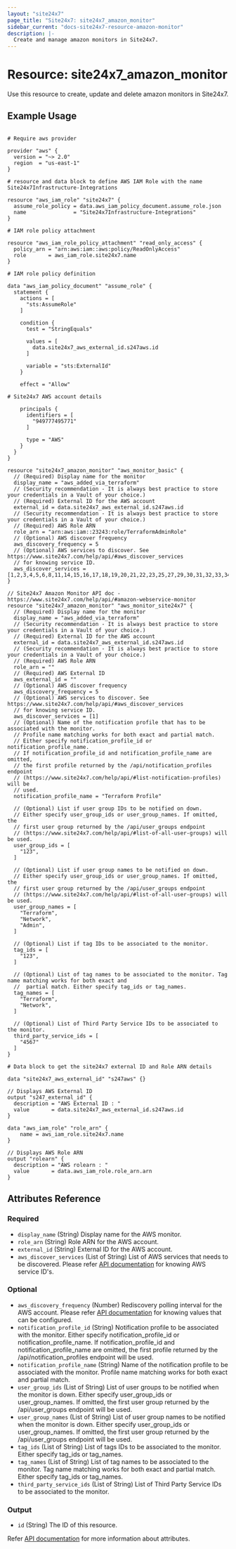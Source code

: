 ```yaml
---
layout: "site24x7"
page_title: "Site24x7: site24x7_amazon_monitor"
sidebar_current: "docs-site24x7-resource-amazon-monitor"
description: |-
  Create and manage amazon monitors in Site24x7.
---
```


# Resource: site24x7\_amazon\_monitor

Use this resource to create, update and delete amazon monitors in Site24x7.

## Example Usage

```hcl

# Require aws provider

provider "aws" {
  version = "~> 2.0"
  region  = "us-east-1"
}

# resource and data block to define AWS IAM Role with the name Site24x7Infrastructure-Integrations

resource "aws_iam_role" "site24x7" {
  assume_role_policy = data.aws_iam_policy_document.assume_role.json
  name               = "Site24x7Infrastructure-Integrations"
}

# IAM role policy attachment

resource "aws_iam_role_policy_attachment" "read_only_access" {
  policy_arn = "arn:aws:iam::aws:policy/ReadOnlyAccess"
  role       = aws_iam_role.site24x7.name
}

# IAM role policy definition

data "aws_iam_policy_document" "assume_role" {
  statement {
    actions = [
      "sts:AssumeRole"
    ]

    condition {
      test = "StringEquals"

      values = [
        data.site24x7_aws_external_id.s247aws.id
      ]

      variable = "sts:ExternalId"
    }

    effect = "Allow"

# Site24x7 AWS account details 

    principals {
      identifiers = [
        "949777495771"
      ]

      type = "AWS"
    }
  }
}

resource "site24x7_amazon_monitor" "aws_monitor_basic" {
  // (Required) Display name for the monitor
  display_name = "aws_added_via_terraform"
  // (Security recommendation - It is always best practice to store your credentials in a Vault of your choice.)
  // (Required) External ID for the AWS account
  external_id = data.site24x7_aws_external_id.s247aws.id
  // (Security recommendation - It is always best practice to store your credentials in a Vault of your choice.)
  // (Required) AWS Role ARN
  role_arn = "arn:aws:iam::23243:role/TerraformAdminRole"
  // (Optional) AWS discover frequency
  aws_discovery_frequency = 5
  // (Optional) AWS services to discover. See https://www.site24x7.com/help/api/#aws_discover_services 
  // for knowing service ID.
  aws_discover_services = [1,2,3,4,5,6,8,11,14,15,16,17,18,19,20,21,22,23,25,27,29,30,31,32,33,34,35,38,39,40,41,42,43,45,46,49,48,47,53,59,56,57,58,60,61,62,63,65,66,69,70,68,75,76,79,82,83,85,87,92,95,88]
}

// Site24x7 Amazon Monitor API doc - https://www.site24x7.com/help/api/#amazon-webservice-monitor
resource "site24x7_amazon_monitor" "aws_monitor_site24x7" {
  // (Required) Display name for the monitor
  display_name = "aws_added_via_terraform"
  // (Security recommendation - It is always best practice to store your credentials in a Vault of your choice.)
  // (Required) External ID for the AWS account
  external_id = data.site24x7_aws_external_id.s247aws.id
  // (Security recommendation - It is always best practice to store your credentials in a Vault of your choice.)
  // (Required) AWS Role ARN
  role_arn = ""
  // (Required) AWS External ID
  aws_external_id = ""
  // (Optional) AWS discover frequency
  aws_discovery_frequency = 5
  // (Optional) AWS services to discover. See https://www.site24x7.com/help/api/#aws_discover_services 
  // for knowing service ID.
  aws_discover_services = [1]
  // (Optional) Name of the notification profile that has to be associated with the monitor.
  // Profile name matching works for both exact and partial match.
  // Either specify notification_profile_id or notification_profile_name.
  // If notification_profile_id and notification_profile_name are omitted,
  // the first profile returned by the /api/notification_profiles endpoint
  // (https://www.site24x7.com/help/api/#list-notification-profiles) will be
  // used.
  notification_profile_name = "Terraform Profile"

  // (Optional) List if user group IDs to be notified on down. 
  // Either specify user_group_ids or user_group_names. If omitted, the
  // first user group returned by the /api/user_groups endpoint
  // (https://www.site24x7.com/help/api/#list-of-all-user-groups) will be used.
  user_group_ids = [
    "123",
  ]

  // (Optional) List if user group names to be notified on down. 
  // Either specify user_group_ids or user_group_names. If omitted, the
  // first user group returned by the /api/user_groups endpoint
  // (https://www.site24x7.com/help/api/#list-of-all-user-groups) will be used.
  user_group_names = [
    "Terraform",
    "Network",
    "Admin",
  ]
  
  // (Optional) List if tag IDs to be associated to the monitor.
  tag_ids = [
    "123",
  ]

  // (Optional) List of tag names to be associated to the monitor. Tag name matching works for both exact and 
  //  partial match. Either specify tag_ids or tag_names.
  tag_names = [
    "Terraform",
    "Network",
  ]

  // (Optional) List of Third Party Service IDs to be associated to the monitor.
  third_party_service_ids = [
    "4567"
  ]
}

# Data block to get the site24x7 external ID and Role ARN details 

data "site24x7_aws_external_id" "s247aws" {}

// Displays AWS External ID
output "s247_external_id" {
  description = "AWS External ID : "
  value       = data.site24x7_aws_external_id.s247aws.id
}

data "aws_iam_role" "role_arn" {
	name = aws_iam_role.site24x7.name
}

// Displays AWS Role ARN
output "rolearn" {
  description = "AWS rolearn : "
  value       = data.aws_iam_role.role_arn.arn
}
```

## Attributes Reference

### Required

* `display_name` (String) Display name for the AWS monitor.
* `role_arn` (String) Role ARN for the AWS account.
* `external_id` (String) External ID for the AWS account.
* `aws_discover_services` (List of String) List of AWS services that needs to be discovered. Please refer [API documentation](https://www.site24x7.com/help/api/#aws_discover_services) for knowing AWS service ID's.

### Optional

* `aws_discovery_frequency` (Number) Rediscovery polling interval for the AWS account. Please refer [API documentation](https://www.site24x7.com/help/api/#aws_discover_frequency) for knowing values that can be configured.
* `notification_profile_id` (String) Notification profile to be associated with the monitor. Either specify notification_profile_id or notification_profile_name. If notification_profile_id and notification_profile_name are omitted, the first profile returned by the /api/notification_profiles endpoint will be used.
* `notification_profile_name` (String) Name of the notification profile to be associated with the monitor. Profile name matching works for both exact and partial match.
* `user_group_ids` (List of String) List of user groups to be notified when the monitor is down. Either specify user_group_ids or user_group_names. If omitted, the first user group returned by the /api/user_groups endpoint will be used.
* `user_group_names` (List of String) List of user group names to be notified when the monitor is down. Either specify user_group_ids or user_group_names. If omitted, the first user group returned by the /api/user_groups endpoint will be used.
* `tag_ids` (List of String) List of tags IDs to be associated to the monitor. Either specify tag_ids or tag_names.
* `tag_names` (List of String) List of tag names to be associated to the monitor. Tag name matching works for both exact and partial match. Either specify tag_ids or tag_names.
* `third_party_service_ids` (List of String) List of Third Party Service IDs to be associated to the monitor.

### Output

* `id` (String) The ID of this resource.

Refer [API documentation](https://www.site24x7.com/help/api/#amazon-webservice-monitor) for more information about attributes.
